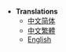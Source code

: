 * **Translations**
  * [中文简体](PlayerTask/zh_CN/)
  * [中文繁體](PlayerTask/zh_TW/)
  * [English](PlayerTask/en_US/)
